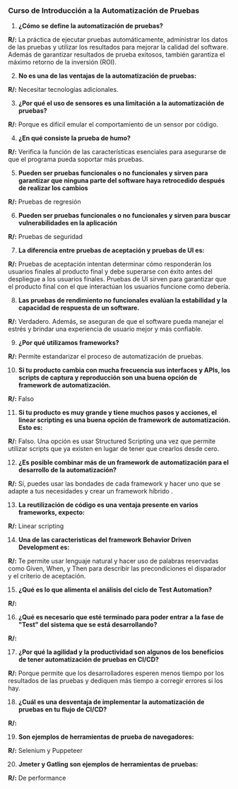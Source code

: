 ### Curso de Introducción a la Automatización de Pruebas

1. **¿Cómo se define la automatización de pruebas?**

**R/:** La práctica de ejecutar pruebas automáticamente, administrar los datos de las pruebas y utilizar los resultados para mejorar la calidad del software. Además de garantizar resultados de prueba exitosos, también garantiza el máximo retorno de la inversión (ROI).

2. **No es una de las ventajas de la automatización de pruebas:**

**R/:** Necesitar tecnologías adicionales.

3. **¿Por qué el uso de sensores es una limitación a la automatización de pruebas?**

**R/:** Porque es difícil emular el comportamiento de un sensor por código.

4. **¿En qué consiste la prueba de humo?**

**R/:** Verifica la función de las características esenciales para asegurarse de que el programa pueda soportar más pruebas.

5. **Pueden ser pruebas funcionales o no funcionales y sirven para garantizar que ninguna parte del software haya retrocedido después de realizar los cambios**

**R/:** Pruebas de regresión

6. **Pueden ser pruebas funcionales o no funcionales y sirven para buscar vulnerabilidades en la aplicación**

**R/:** Pruebas de seguridad

7. **La diferencia entre pruebas de aceptación y pruebas de UI es:**

**R/:** Pruebas de aceptación intentan determinar cómo responderán los usuarios finales al producto final y debe superarse con éxito antes del despliegue a los usuarios finales. Pruebas de UI sirven para garantizar que el producto final con el que interactúan los usuarios funcione como debería.

8. **Las pruebas de rendimiento no funcionales evalúan la estabilidad y la capacidad de respuesta de un software.**

**R/:** Verdadero. Además, se aseguran de que el software pueda manejar el estrés y brindar una experiencia de usuario mejor y más confiable.

9. **¿Por qué utilizamos frameworks?**

**R/:** Permite estandarizar el proceso de automatización de pruebas.

10. **Si tu producto cambia con mucha frecuencia sus interfaces y APIs, los scripts de captura y reproducción son una buena opción de framework de automatización.**

**R/:** Falso

11. **Si tu producto es muy grande y tiene muchos pasos y acciones, el linear scripting es una buena opción de framework de automatización. Esto es:**

**R/:** Falso. Una opción es usar Structured Scripting una vez que permite utilizar scripts que ya existen en lugar de tener que crearlos desde cero.

12. **¿Es posible combinar más de un framework de automatización para el desarrollo de la automatización?**

**R/:** Sí, puedes usar las bondades de cada framework y hacer uno que se adapte a tus necesidades y crear un framework híbrido .

13. **La reutilización de código es una ventaja presente en varios frameworks, expecto:**

**R/:** Linear scripting

14. **Una de las caracteristicas del framework Behavior Driven Development es:**

**R/:** Te permite usar lenguaje natural y hacer uso de palabras reservadas como Given, When, y Then para describir las precondiciones el disparador y el criterio de aceptación.

15. **¿Qué es lo que alimenta el análisis del ciclo de Test Automation?**

**R/:** 

16. **¿Qué es necesario que esté terminado para poder entrar a la fase de "Test" del sistema que se está desarrollando?**

**R/:** 

17. **¿Por qué la agilidad y la productividad son algunos de los beneficios de tener automatización de pruebas en CI/CD?**

**R/:** Porque permite que los desarrolladores esperen menos tiempo por los resultados de las pruebas y dediquen más tiempo a corregir errores si los hay.

18. **¿Cuál es una desventaja de implementar la automatización de pruebas en tu flujo de CI/CD?**

**R/:** 

19. **Son ejemplos de herramientas de prueba de navegadores:**

**R/:**  Selenium y Puppeteer

20. **Jmeter y Gatling son ejemplos de herramientas de pruebas:**

**R/:**  De performance